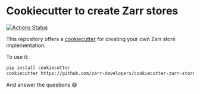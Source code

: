 # Cookiecutter to create Zarr stores

[![Actions Status](https://github.com/zarr-developers/cookiecutter-zarr-store/workflows/Build/badge.svg)](https://github.com/zarr-developers/cookiecutter-zarr-store/actions)

This repository offers a [cookiecutter](https://cookiecutter.readthedocs.io)
for creating your own Zarr store implementation.

To use it:

```sh
pip install cookiecutter
cookiecutter https://github.com/zarr-developers/cookiecutter-zarr-store
```

And answer the questions :smile:
